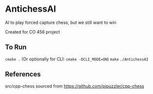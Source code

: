 # AntichessAI
AI to play forced capture chess, but we still want to win

Created for CO 456 project

## To Run
```cmake .```
(Or optionally for CLI: ```cmake -DCLI_MODE=ON```)
```make```
```./AntichessAI```

## References

src/cpp-chess sourced from https://github.com/pjpuzzler/cpp-chess
